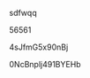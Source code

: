 sdfwqq
































































56561
































4sJfmG5x90nBj















0NcBnplj491BYEHb
